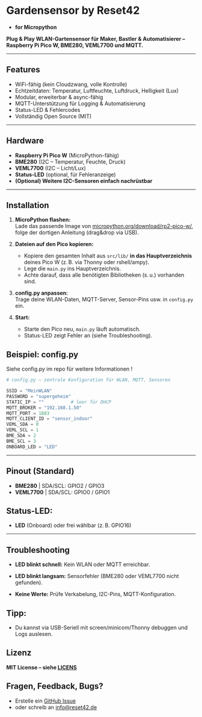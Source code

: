 # Gardensensor by Reset42  
- **for Micropython**



**Plug & Play WLAN-Gartensensor für Maker, Bastler & Automatisierer – Raspberry Pi Pico W, BME280, VEML7700 und MQTT.**

---

## Features

- WiFi-fähig (kein Cloudzwang, volle Kontrolle)
- Echtzeitdaten: Temperatur, Luftfeuchte, Luftdruck, Helligkeit (Lux)
- Modular, erweiterbar & async-fähig
- MQTT-Unterstützung für Logging & Automatisierung
- Status-LED & Fehlercodes
- Vollständig Open Source (MIT)

---

## Hardware

- **Raspberry Pi Pico W** (MicroPython-fähig)
- **BME280** (I2C – Temperatur, Feuchte, Druck)
- **VEML7700** (I2C – Licht/Lux)
- **Status-LED** (optional, für Fehleranzeige)
- **(Optional) Weitere I2C-Sensoren einfach nachrüstbar**

---

## Installation

1. **MicroPython flashen:**  
   Lade das passende Image von [micropython.org/download/rp2-pico-w/](https://micropython.org/download/rp2-pico-w/), folge der dortigen Anleitung (drag&drop via USB).

2. **Dateien auf den Pico kopieren:**  
   - Kopiere den gesamten Inhalt aus `src/lib/` **in das Hauptverzeichnis** deines Pico W (z. B. via Thonny oder rshell/ampy).
   - Lege die `main.py` ins Hauptverzeichnis.
   - Achte darauf, dass alle benötigten Bibliotheken (s. u.) vorhanden sind.

3. **config.py anpassen:**  
     Trage deine WLAN-Daten, MQTT-Server, Sensor-Pins usw. in `config.py` ein.

4. **Start:**  
   - Starte den Pico neu, `main.py` läuft automatisch.
   - Status-LED zeigt Fehler an (siehe Troubleshooting).



## Beispiel: config.py
Siehe config.py im repo für weitere Informationen ! 

```python
# config.py – zentrale Konfiguration für WLAN, MQTT, Sensoren

SSID = "MeinWLAN"
PASSWORD = "supergeheim"
STATIC_IP = ""          # leer für DHCP
MQTT_BROKER = "192.168.1.50"
MQTT_PORT = 1883
MQTT_CLIENT_ID = "sensor_indoor"
VEML_SDA = 0
VEML_SCL = 1
BME_SDA = 2
BME_SCL = 3
ONBOARD_LED = "LED"

```
---

## Pinout (Standard)
- **BME280** |  SDA/SCL: GPIO2 / GPIO3
- **VEML7700** |  SDA/SCL: GPIO0 / GPIO1

## Status-LED: 
- **LED** (Onboard) oder frei wählbar (z. B. GPIO16)

---

## Troubleshooting
- **LED blinkt schnell:** Kein WLAN oder MQTT erreichbar.

- **LED blinkt langsam:** Sensorfehler (BME280 oder VEML7700 nicht gefunden).

- **Keine Werte:** Prüfe Verkabelung, I2C-Pins, MQTT-Konfiguration.

## Tipp:
- Du kannst via USB-Seriell mit screen/minicom/Thonny debuggen und Logs auslesen.


## Lizenz
**MIT License – siehe [LICENS]([https://github.com/reset42/r42_Gardensensor_MicroPython/issues](https://github.com/reset42/r42_Gardensensor_MicroPython/main/LICENSE))**

## Fragen, Feedback, Bugs?
- Erstelle ein [GitHub Issue](https://github.com/reset42/r42_Gardensensor_MicroPython/issues)
- oder schreib an info@reset42.de 
